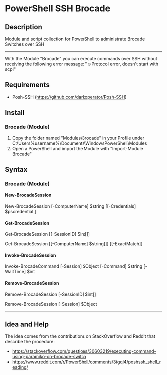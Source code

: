 # PowerShell SSH Brocade

## Description

Module and script collection for PowerShell to administrate Brocade Switches over SSH

---

With the Module "Brocade" you can execute commands over SSH without receiving the following error message: "☺Protocol error, doesn't start with scp!"

## Requirements

- Posh-SSH (https://github.com/darkoperator/Posh-SSH)

## Install

### Brocade (Module)

1. Copy the folder named "Modules/Brocade" in your Profile under C:\Users\%username%\Documents\WindowsPowerShell\Modules
2. Open a PowerShell and import the Module with "Import-Module Brocade"

## Syntax

### Brocade (Module)

#### New-BrocadeSession

New-BrocadeSession [-ComputerName] $string [[-Credentials] $pscredential ]

#### Get-BrocadeSession

Get-BrocadeSession [[-SessionID] $int[]]

Get-BrocadeSession [[-ComputerName] $string[]] [[-ExactMatch]]

#### Invoke-BrocadeSession

Invoke-BrocadeCommand [-Session] $Object [-Command] $string [-WaitTime] $int

#### Remove-BrocadeSession

Remove-BrocadeSession [-SessionID] $int[]

Remove-BrocadeSession [-Session] $Object

---

## Idea and Help

The idea comes from the contributions on StackOverflow and Reddit that describe the procedure:
- https://stackoverflow.com/questions/30603219/executing-command-using-paramiko-on-brocade-switch
- https://www.reddit.com/r/PowerShell/comments/3tgql4/poshssh_shell_reading/
